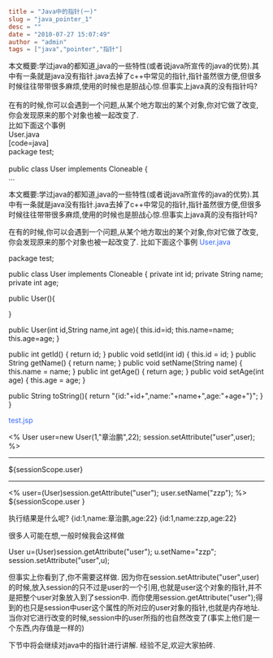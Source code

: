 ```toml
title = "Java中的指针(一)"
slug = "java_pointer_1"
desc = ""
date = "2010-07-27 15:07:49"
author = "admin"
tags = ["java","pointer","指针"]
```

本文概要:学过java的都知道,java的一些特性(或者说java所宣传的java的优势).其中有一条就是java没有指针.java去掉了c++中常见的指针,指针虽然很方便,但很多时候往往带带很多麻烦,使用的时候也是胆战心惊.但事实上java真的没有指针吗?<br/><br/>在有的时候,你可以会遇到一个问题,从某个地方取出的某个对象,你对它做了改变,你会发现原来的那个对象也被一起改变了.<br/>比如下面这个事例<br/>User.java<br/>[code=java]<br/>package test;<br/><br/>public class User implements Cloneable {<br/>...


<!--more-->

本文概要:学过java的都知道,java的一些特性(或者说java所宣传的java的优势).其中有一条就是java没有指针.java去掉了c++中常见的指针,指针虽然很方便,但很多时候往往带带很多麻烦,使用的时候也是胆战心惊.但事实上java真的没有指针吗?

在有的时候,你可以会遇到一个问题,从某个地方取出的某个对象,你对它做了改变,你会发现原来的那个对象也被一起改变了.
比如下面这个事例
<span style="color: #3366ff;">User.java</span>

package test;

public class User implements Cloneable {
private int id;
private String name;
private int age;

public User(){

}

public User(int id,String name,int age){
this.id=id;
this.name=name;
this.age=age;
}

public int getId() {
return id;
}
public void setId(int id) {
this.id = id;
}
public String getName() {
return name;
}
public void setName(String name) {
this.name = name;
}
public int getAge() {
return age;
}
public void setAge(int age) {
this.age = age;
}

public String toString(){
return "{id:"+id+",name:"+name+",age:"+age+"}";
}
}


<span style="color: #3366ff;">test.jsp</span>


&lt;%
User user=new User(1,"章治鹏",22);
session.setAttribute("user",user);
%&gt;

<hr />

${sessionScope.user}

<hr />

&lt;%
user=(User)session.getAttribute("user");
user.setName("zzp");
%&gt;
${sessionScope.user }



执行结果是什么呢?
{id:1,name:章治鹏,age:22}
{id:1,name:zzp,age:22}

很多人可能在想,一般时候我会这样做

User u=(User)session.getAttribute("user");
u.setName="zzp";
session.setAttribute("user",u);

但事实上你看到了,你不需要这样做.
因为你在session.setAttribute("user",user)
的时候,放入session的只不过是user的一个引用,也就是user这个对象的指针,并不是把整个user对象放入到了session中.
而你使用session.getAttribute("user");得到的也只是session中user这个属性的所对应的user对象的指针,也就是内存地址.
当你对它进行改变的时候,session中的user所指的也自然改变了(事实上他们是一个东西,内存值是一样的)

下节中将会继续对java中的指针进行讲解.
经验不足,欢迎大家拍砖.

&nbsp;